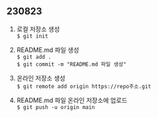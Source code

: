 ## 230823 ##
1. 로컬 저장소 생성<br>
`$ git init`

2. README.md 파일 생성<br>
`$ git add .`<br>
`$ git commit -m "README.md 파일 생성"`

3. 온라인 저장소 생성<br>
`$ git remote add origin https://repo주소.git`<br>

4. README.md 파일 온라인 저장소에 업로드<br>
`$ git push -u origin main`